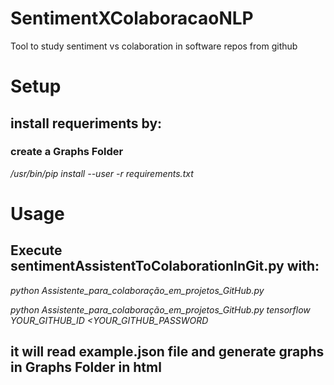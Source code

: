 # SentimentXColaboracaoNLP
Tool to study sentiment vs colaboration in software repos from github

# Setup
## install requeriments by:
### create a Graphs Folder
*/usr/bin/pip install --user -r requirements.txt*

# Usage
## Execute sentimentAssistentToColaborationInGit.py with:
*python Assistente_para_colaboração_em_projetos_GitHub.py <Project name> <github id> <github password>* 

*python Assistente_para_colaboração_em_projetos_GitHub.py tensorflow YOUR_GITHUB_ID <YOUR_GITHUB_PASSWORD* 
## it will read example.json file and generate graphs in Graphs Folder in html
